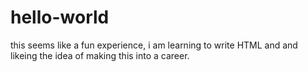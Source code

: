# hello-world

this seems like a fun experience, i am learning to write HTML and and likeing the idea of making this into a career.
